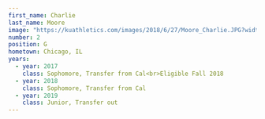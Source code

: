 ```yaml
---
first_name: Charlie
last_name: Moore
image: "https://kuathletics.com/images/2018/6/27/Moore_Charlie.JPG?width=182&height=250&mode=crop&anchor=topcenter"
number: 2
position: G
hometown: Chicago, IL
years:
  - year: 2017
    class: Sophomore, Transfer from Cal<br>Eligible Fall 2018
  - year: 2018
    class: Sophomore, Transfer from Cal
  - year: 2019
    class: Junior, Transfer out
---
```

